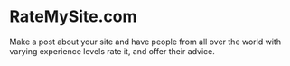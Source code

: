 # RateMySite.com

Make a post about your site and have people from all over the world with varying experience levels rate it, and offer their advice.
